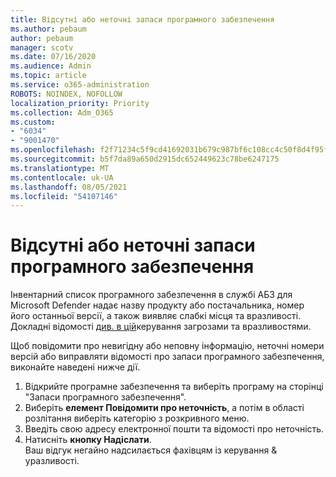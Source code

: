 ```yaml
---
title: Відсутні або неточні запаси програмного забезпечення
ms.author: pebaum
author: pebaum
manager: scotv
ms.date: 07/16/2020
ms.audience: Admin
ms.topic: article
ms.service: o365-administration
ROBOTS: NOINDEX, NOFOLLOW
localization_priority: Priority
ms.collection: Adm_O365
ms.custom:
- "6034"
- "9001470"
ms.openlocfilehash: f2f71234c5f9cd41692031b679c987bf6c108cc4c50f8d4f95f72da42fea73c7
ms.sourcegitcommit: b5f7da89a650d2915dc652449623c78be6247175
ms.translationtype: MT
ms.contentlocale: uk-UA
ms.lasthandoff: 08/05/2021
ms.locfileid: "54107146"
---
```

# <a name="software-inventory-is-missing-or-inaccurate"></a>Відсутні або неточні запаси програмного забезпечення

Інвентарний список програмного забезпечення в службі АБЗ для Microsoft Defender надає назву продукту або постачальника, номер його останньої версії, а також виявляє слабкі місця та вразливості. Докладні відомості [див. в цій](/windows/security/threat-protection/microsoft-defender-atp/tvm-software-inventory)керування загрозами та вразливостями.

Щоб повідомити про невигідну або неповну інформацію, неточні номери версій або виправляти відомості про запаси програмного забезпечення, виконайте наведені нижче дії.  

1. Відкрийте програмне забезпечення та виберіть програму на сторінці "Запаси програмного забезпечення".
2. Виберіть **елемент Повідомити про неточність**, а потім в області розлітання виберіть категорію з розкривного меню.
3. Введіть свою адресу електронної пошти та відомості про неточність.
4. Натисніть **кнопку Надіслати**.</br>
    Ваш відгук негайно надсилається фахівцям із керування & уразливості.